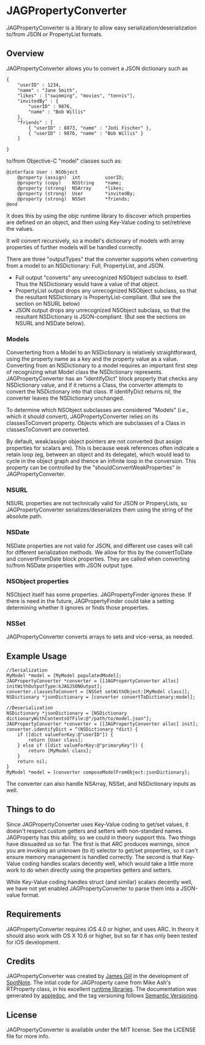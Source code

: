 # JAGPropertyConverter

JAGPropertyConverter is a library to allow easy serialization/deserialization to/from JSON or PropertyList formats.  

## Overview

JAGPropertyConverter allows you to convert a JSON dictionary such as

    { 
        "userID" : 1234,
        "name" : "Jane Smith",
        "likes" : ["swimming", "movies", "tennis"],
        "invitedBy" : { 
            "userID" : 9876,
            "name" : "Bob Willis"
        },
        "friends" : [
            { "userID" : 8873, "name" : "Jodi Fischer" },
            { "userID" : 9876, "name" : "Bob Willis" }
        ]

    }

to/from Objective-C "model" classes such as:

    @interface User : NSObject
        @property (assign)  int         userID;
        @property (copy)    NSString    *name;
        @property (strong)  NSArray     *likes;
        @property (strong)  User        *invitedBy;
        @property (strong)  NSSet       *friends;
    @end

It does this by using the objc runtime library to discover which properties are defined on an object, and then using Key-Value coding to set/retrieve the values.

It will convert recursively, so a model's dictionary of models with array properties of further models will be handled correctly.

There are three "outputTypes" that the converter supports when converting from a model to an NSDictionary: Full, PropertyList, and JSON.

* Full output "converts" any unrecognized NSObject subclass to itself.  Thus the NSDictionary would have a value of that object.
* PropertyList output drops any unrecognized NSObject subclass, so that the resultant NSDictionary is PropertyList-compliant. (But see the section on NSURL below)
* JSON output drops any unrecognized NSObject subclass, so that the resultant NSDictionary is JSON-compliant.  (But see the sections on NSURL and NSDate below).

### Models

Converterting from a Model to an NSDictionary is relatively straightforward, using the property name as a key and the property value as a value.  Converting from an NSDictionary to a model requires an important first step of recognizing what Model class the NSDictionary represents.  JAGPropertyConverter has an "identifyDict" block property that checks any NSDictionary value, and if it returns a Class, the converter attempts to convert the NSDictionary into that class.  If identifyDict returns nil, the converter leaves the NSDictionary unchanged.

To determine which NSObject subclasses are considered "Models" (i.e., which it should convert), JAGPropertyConverter relies on its classesToConvert property.  Objects which are subclasses of a Class in classesToConvert are converted.

By default, weak/assign object pointers are not converted (but assign properties for scalars are).  This is because weak references often indicate a retain loop (eg, between an object and its delegate), which would lead to cycle in the object graph and thence an infinite loop in the conversion.  This property can be controlled by the "shouldConvertWeakProperties" in JAGPropertyConverter.
 
### NSURL

NSURL properties are not technically valid for JSON or ProperyLists, so JAGPropertyConverter serializes/deserializes them using the string of the absolute path.

### NSDate

NSDate properties are not valid for JSON, and different use cases will call for different serialization methods.  We allow for this by the convertToDate and convertFromDate block properties.  They are called when converting to/from NSDate properties with JSON output type.

### NSObject properties

NSObject itself has some properties.  JAGPropertyFinder ignores these.  If there is need in the future, JAGPropertyFinder could take a setting determining whether it ignores or finds those properties.

### NSSet

JAGPropertyConverter converts arrays to sets and vice-versa, as needed.

## Example Usage

    //Serialization
    MyModel *model = [MyModel populatedModel];
    JAGPropertyConverter *converter = [[JAGPropertyConverter alloc] initWithOutputType:kJAGJSONOutput];
    converter.classesToConvert = [NSSet setWithObject:[MyModel class]];
    NSDictionary *jsonDictionary = [converter convertToDictionary:model];

    //Deserialization
    NSDictionary *jsonDictionary = [NSDictionary dictionaryWithContentsOfFile:@"/path/to/model.json"];
    JAGPropertyConverter *converter = [[JAGPropertyConverter alloc] init];
    converter.identifyDict = ^(NSDictionary *dict) {
        if ([dict valueForKey:@"userID"]) {
            return [User class];
        } else if ([dict valueForKey:@"primaryKey"]) {
            return [MyModel class];
        }
        return nil;    
    }
    MyModel *model = [converter composeModelFromObject:jsonDictionary];
    
The converter can also handle NSArray, NSSet, and NSDictionary inputs as well.

## Things to do

Since JAGPropertyConverter uses Key-Value coding to get/set values, it doesn't respect custom getters and setters with non-standard names.  JAGProperty has this ability, so we could in theory support this.  Two things have dissuaded us so far.  The first is that ARC produces warnings, since you are invoking an unknown (to it) selector to get/set properties, so it can't ensure memory management is handled correctly.  The second is that Key-Value coding handles scalars decently well, which would take a little more work to do when directly using the properties getters and setters.

While Key-Value coding handles struct (and similar) scalars decently well, we have not yet enabled JAGPropertyConverter to parse them into a JSON-value format.

## Requirements

JAGPropertyConverter requires iOS 4.0 or higher, and uses ARC.  In theory it should also work with OS X 10.6 or higher, but so far it has only been tested for iOS development.

## Credits

JAGPropertyConverter was created by [James Gill](https://github.com/jagill/) in the development of [SpotNote](http://www.spotnote.com).  The intial code for JAGProperty came from Mike Ash's RTProperty class, in his excellent [runtime libraries](http://github.com/mikeash/MAObjCRuntime).  The documentation was generated by [appledoc](http://gentlebytes.com/appledoc/), and the tag versioning follows [Semantic Versioning](http://semver.org/).

## License

JAGPropertyConverter is available under the MIT license. See the LICENSE file for more info.

